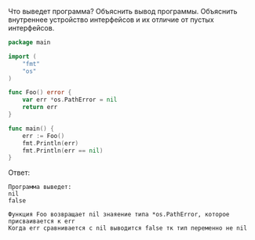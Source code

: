 Что выведет программа? Объяснить вывод программы. Объяснить внутреннее устройство интерфейсов и их отличие от пустых интерфейсов.

```go
package main

import (
	"fmt"
	"os"
)

func Foo() error {
	var err *os.PathError = nil
	return err
}

func main() {
	err := Foo()
	fmt.Println(err)
	fmt.Println(err == nil)
}
```

Ответ:
```
Программа выведет:
nil
false

Функция Foo возвращает nil знаяение типа *os.PathError, которое присваивается к err
Когда err сравнивается с nil выводится false тк тип переменно не nil

```
